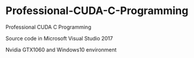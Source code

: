 # Professional-CUDA-C-Programming
Professional CUDA C Programming

Source code in Microsoft Visual Studio 2017

Nvidia GTX1060 and Windows10 environment
